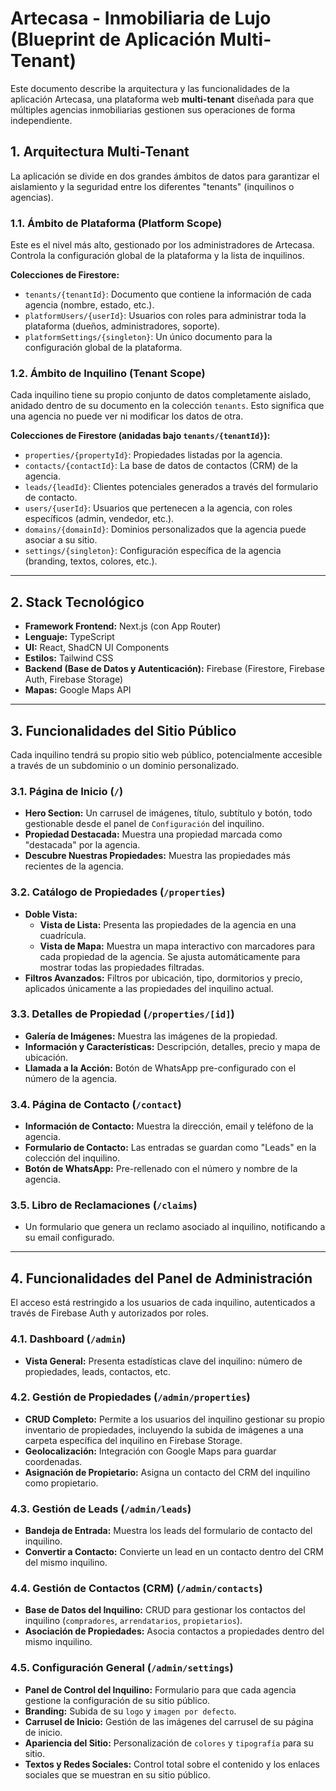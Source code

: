 # Artecasa - Inmobiliaria de Lujo (Blueprint de Aplicación Multi-Tenant)

Este documento describe la arquitectura y las funcionalidades de la aplicación Artecasa, una plataforma web **multi-tenant** diseñada para que múltiples agencias inmobiliarias gestionen sus operaciones de forma independiente.

## 1. Arquitectura Multi-Tenant

La aplicación se divide en dos grandes ámbitos de datos para garantizar el aislamiento y la seguridad entre los diferentes "tenants" (inquilinos o agencias).

### 1.1. Ámbito de Plataforma (Platform Scope)

Este es el nivel más alto, gestionado por los administradores de Artecasa. Controla la configuración global de la plataforma y la lista de inquilinos.

**Colecciones de Firestore:**
- `tenants/{tenantId}`: Documento que contiene la información de cada agencia (nombre, estado, etc.).
- `platformUsers/{userId}`: Usuarios con roles para administrar toda la plataforma (dueños, administradores, soporte).
- `platformSettings/{singleton}`: Un único documento para la configuración global de la plataforma.

### 1.2. Ámbito de Inquilino (Tenant Scope)

Cada inquilino tiene su propio conjunto de datos completamente aislado, anidado dentro de su documento en la colección `tenants`. Esto significa que una agencia no puede ver ni modificar los datos de otra.

**Colecciones de Firestore (anidadas bajo `tenants/{tenantId}`):**
- `properties/{propertyId}`: Propiedades listadas por la agencia.
- `contacts/{contactId}`: La base de datos de contactos (CRM) de la agencia.
- `leads/{leadId}`: Clientes potenciales generados a través del formulario de contacto.
- `users/{userId}`: Usuarios que pertenecen a la agencia, con roles específicos (admin, vendedor, etc.).
- `domains/{domainId}`: Dominios personalizados que la agencia puede asociar a su sitio.
- `settings/{singleton}`: Configuración específica de la agencia (branding, textos, colores, etc.).

---

## 2. Stack Tecnológico

- **Framework Frontend:** Next.js (con App Router)
- **Lenguaje:** TypeScript
- **UI:** React, ShadCN UI Components
- **Estilos:** Tailwind CSS
- **Backend (Base de Datos y Autenticación):** Firebase (Firestore, Firebase Auth, Firebase Storage)
- **Mapas:** Google Maps API

---

## 3. Funcionalidades del Sitio Público

Cada inquilino tendrá su propio sitio web público, potencialmente accesible a través de un subdominio o un dominio personalizado.

### 3.1. Página de Inicio (`/`)

- **Hero Section:** Un carrusel de imágenes, título, subtítulo y botón, todo gestionable desde el panel de `Configuración` del inquilino.
- **Propiedad Destacada:** Muestra una propiedad marcada como "destacada" por la agencia.
- **Descubre Nuestras Propiedades:** Muestra las propiedades más recientes de la agencia.

### 3.2. Catálogo de Propiedades (`/properties`)

- **Doble Vista:**
  - **Vista de Lista:** Presenta las propiedades de la agencia en una cuadrícula.
  - **Vista de Mapa:** Muestra un mapa interactivo con marcadores para cada propiedad de la agencia. Se ajusta automáticamente para mostrar todas las propiedades filtradas.
- **Filtros Avanzados:** Filtros por ubicación, tipo, dormitorios y precio, aplicados únicamente a las propiedades del inquilino actual.

### 3.3. Detalles de Propiedad (`/properties/[id]`)

- **Galería de Imágenes:** Muestra las imágenes de la propiedad.
- **Información y Características:** Descripción, detalles, precio y mapa de ubicación.
- **Llamada a la Acción:** Botón de WhatsApp pre-configurado con el número de la agencia.

### 3.4. Página de Contacto (`/contact`)

- **Información de Contacto:** Muestra la dirección, email y teléfono de la agencia.
- **Formulario de Contacto:** Las entradas se guardan como "Leads" en la colección del inquilino.
- **Botón de WhatsApp:** Pre-rellenado con el número y nombre de la agencia.

### 3.5. Libro de Reclamaciones (`/claims`)

- Un formulario que genera un reclamo asociado al inquilino, notificando a su email configurado.

---

## 4. Funcionalidades del Panel de Administración

El acceso está restringido a los usuarios de cada inquilino, autenticados a través de Firebase Auth y autorizados por roles.

### 4.1. Dashboard (`/admin`)

- **Vista General:** Presenta estadísticas clave del inquilino: número de propiedades, leads, contactos, etc.

### 4.2. Gestión de Propiedades (`/admin/properties`)

- **CRUD Completo:** Permite a los usuarios del inquilino gestionar su propio inventario de propiedades, incluyendo la subida de imágenes a una carpeta específica del inquilino en Firebase Storage.
- **Geolocalización:** Integración con Google Maps para guardar coordenadas.
- **Asignación de Propietario:** Asigna un contacto del CRM del inquilino como propietario.

### 4.3. Gestión de Leads (`/admin/leads`)

- **Bandeja de Entrada:** Muestra los leads del formulario de contacto del inquilino.
- **Convertir a Contacto:** Convierte un lead en un contacto dentro del CRM del mismo inquilino.

### 4.4. Gestión de Contactos (CRM) (`/admin/contacts`)

- **Base de Datos del Inquilino:** CRUD para gestionar los contactos del inquilino (`compradores`, `arrendatarios`, `propietarios`).
- **Asociación de Propiedades:** Asocia contactos a propiedades dentro del mismo inquilino.

### 4.5. Configuración General (`/admin/settings`)

- **Panel de Control del Inquilino:** Formulario para que cada agencia gestione la configuración de su sitio público.
- **Branding:** Subida de su `logo` y `imagen por defecto`.
- **Carrusel de Inicio:** Gestión de las imágenes del carrusel de su página de inicio.
- **Apariencia del Sitio:** Personalización de `colores` y `tipografía` para su sitio.
- **Textos y Redes Sociales:** Control total sobre el contenido y los enlaces sociales que se muestran en su sitio público.
